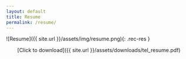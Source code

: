 ```yaml
---
layout: default
title: Resume
permalink: /resume/
---
```

![Resume]({{ site.url }}/assets/img/resume.png){: .rec-res }
<br>
<center>[Click to download]({{ site.url }}/assets/downloads/tel_resume.pdf)</center>

